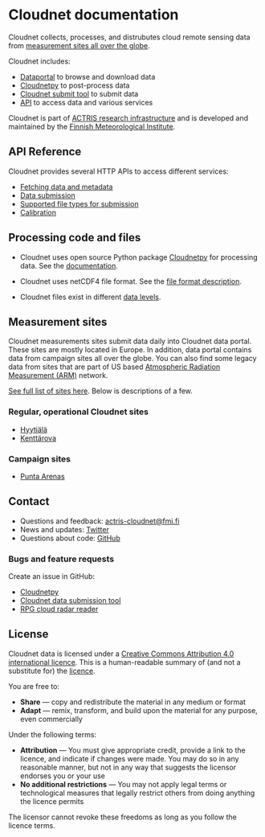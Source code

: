 # Cloudnet documentation

Cloudnet collects, processes, and distrubutes cloud remote sensing data
from [measurement sites all over the globe](https://cloudnet.fmi.fi/sites).

Cloudnet includes:
* [Dataportal](https://cloudnet.fmi.fi) to browse and download data
* [Cloudnetpy](https://github.com/actris-cloudnet/cloudnetpy) to post-process data
* [Cloudnet submit tool](https://github.com/actris-cloudnet/cloudnet-submit) to submit data
* [API](#api-reference) to access data and various services


Cloudnet is part of [ACTRIS research infrastructure](https://www.actris.eu/)
and is developed and maintained by 
the [Finnish Meteorological Institute](https://en.ilmatieteenlaitos.fi/).

## API Reference

Cloudnet provides several HTTP APIs to access different services:

* [Fetching data and metadata](api/data-portal.md)
* [Data submission](api/data-upload.md)
* [Supported file types for submission](api/upload-file-types.md)
* [Calibration](api/calibration.md)

## Processing code and files

* Cloudnet uses open source Python package 
  [Cloudnetpy](https://github.com/actris-cloudnet/cloudnetpy)
  for processing data.
  See the [documentation](https://cloudnetpy.readthedocs.io/en/latest/?badge=latest).

* Cloudnet uses netCDF4 file format.
See the [file format description](https://cloudnetpy.readthedocs.io/en/latest/fileformat.html).

* Cloudnet files exist in different [data levels](levels.md).


## Measurement sites

Cloudnet measurements sites submit data daily into Cloudnet data portal.
These sites are mostly located in Europe.
In addition, data portal contains data from campaign sites all over the globe.
You can also find some legacy data from sites that are part of US based 
[Atmospheric Radiation Measurement (ARM)](https://www.arm.gov/) network.

[See full list of sites here](https://cloudnet.fmi.fi/sites).
Below is descriptions of a few.

### Regular, operational Cloudnet sites
* [Hyytiälä](sites/hyytiala.md)
* [Kenttärova](sites/kenttarova.md)

### Campaign sites
* [Punta Arenas](sites/punta-arenas.md)


## Contact

* Questions and feedback: [actris-cloudnet@fmi.fi](mailto:actris-cloudnet@fmi.fi)
* News and updates: [Twitter](https://twitter.com/actris_cloudnet)
* Questions about code: [GitHub](https://github.com/actris-cloudnet)

### Bugs and feature requests
Create an issue in GitHub:
* [Cloudnetpy](https://github.com/actris-cloudnet/cloudnetpy/issues/new)
* [Cloudnet data submission tool](https://github.com/actris-cloudnet/cloudnet-submit/issues/new)
* [RPG cloud radar reader](https://github.com/actris-cloudnet/rpgpy/issues/new)


## License

Cloudnet data is licensed under a [Creative Commons Attribution 4.0 international licence](https://creativecommons.org/licenses/by/4.0).
  This is a human-readable summary of (and not a substitute for) the [licence](https://creativecommons.org/licenses/by/4.0/legalcode).

  You are free to:

  - **Share** — copy and redistribute the material in any medium or format
  - **Adapt** — remix, transform, and build upon the material for any purpose, even commercially

  Under the following terms:

  - **Attribution** — You must give appropriate credit, provide a link to the licence, and indicate if changes were made. You may do so in any reasonable manner, but not in any way that suggests the licensor endorses you or your use
  - **No additional restrictions** — You may not apply legal terms or technological measures that legally restrict others from doing anything the licence permits

  The licensor cannot revoke these freedoms as long as you follow the licence terms.

